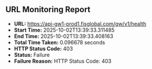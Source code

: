 ## URL Monitoring Report

- **URL:** https://api-gw1-prod1.fisglobal.com/gw/v1/health
- **Start Time:** 2025-10-02T13:39:33.311485
- **End Time:** 2025-10-02T13:39:33.408163
- **Total Time Taken:** 0.096678 seconds
- **HTTP Status Code:** 403
- **Status:** Failure
- **Failure Reason:** HTTP Status Code: 403
